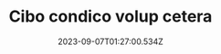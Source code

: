 ---
title: "Cibo condico volup cetera"
date: 2023-09-07T01:27:00.534Z
permalink: "/cibo-condico-volup-cetera/"
---